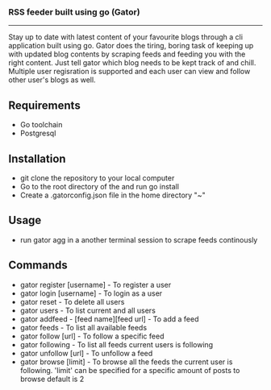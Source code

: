 ### RSS feeder built using go (Gator)
---
Stay up to date with latest content of your favourite blogs through a cli application built using go.
Gator does the tiring, boring task of keeping up with updated blog contents by scraping feeds and feeding you with the right content.
Just tell gator which blog needs to be kept track of and chill.
Multiple user regisration is supported and each user can view and follow other user's blogs as well.

## Requirements
- Go toolchain
- Postgresql

## Installation
- git clone the repository to your local computer
- Go to the root directory of the and run go install
- Create a .gatorconfig.json file in the home directory "~"
 
 ## Usage 
 - run gator agg in a another terminal session to scrape feeds continously

 ## Commands
 - gator register [username] - To register a user
 - gator login [username] - To login as a user
 - gator reset - To delete all users
 - gator users - To list current and all users
 - gator addfeed - [feed name][feed url] - To add a feed
 - gator feeds - To list all available feeds
 - gator follow [url] - To follow a specific feed
 - gator following - To list all feeds current users is following
 - gator unfollow [url] - To unfollow a feed
 - gator browse [limit] - To browse all the feeds the current user is following. 'limit' can be specified for a specific amount of posts to browse
 default is 2
 


